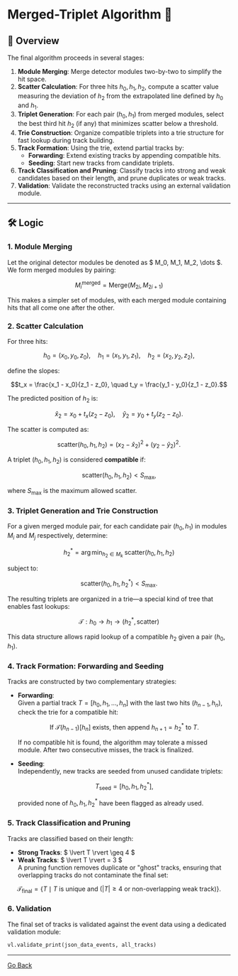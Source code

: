 # **Merged-Triplet Algorithm** 🚀

## 📌 Overview

The final algorithm proceeds in several stages:

1. **Module Merging**: Merge detector modules two-by-two to simplify the hit space.
2. **Scatter Calculation**: For three hits $h_0, h_1, h_2$, compute a scatter value measuring the deviation of $h_2$ from the extrapolated line defined by $h_0$ and $h_1$.
3. **Triplet Generation**: For each pair $(h_0, h_1)$ from merged modules, select the best third hit $h_2$ (if any) that minimizes scatter below a threshold.
4. **Trie Construction**: Organize compatible triplets into a trie structure for fast lookup during track building.
5. **Track Formation**: Using the trie, extend partial tracks by:
   - **Forwarding**: Extend existing tracks by appending compatible hits.
   - **Seeding**: Start new tracks from candidate triplets.
6. **Track Classification and Pruning**: Classify tracks into strong and weak candidates based on their length, and prune duplicates or weak tracks.
7. **Validation**: Validate the reconstructed tracks using an external validation module.

---

## 🛠 Logic

### 1. **Module Merging**

Let the original detector modules be denoted as $ M_0, M_1, M_2, \dots $. We form merged modules by pairing:
```math
M_i^{\text{merged}} = \text{Merge}(M_{2i}, M_{2i+1})
```
This makes a simpler set of modules, with each merged module containing hits that all come one after the other.


### 2. **Scatter Calculation**

For three hits:
```math
h_0 = (x_0, y_0, z_0), \quad h_1 = (x_1, y_1, z_1), \quad h_2 = (x_2, y_2, z_2),
```
define the slopes:
```math
t_x = \frac{x_1 - x_0}{z_1 - z_0}, \quad t_y = \frac{y_1 - y_0}{z_1 - z_0}.
```
The predicted position of $h_2$ is:
```math
\hat{x}_2 = x_0 + t_x (z_2 - z_0), \quad \hat{y}_2 = y_0 + t_y (z_2 - z_0).
```
The scatter is computed as:
```math
\text{scatter}(h_0, h_1, h_2) = (x_2 - \hat{x}_2)^2 + (y_2 - \hat{y}_2)^2.
```
A triplet $(h_0, h_1, h_2)$ is considered **compatible** if:
```math
\text{scatter}(h_0, h_1, h_2) < S_{\max},
```
where $S_{\max}$ is the maximum allowed scatter.

### 3. **Triplet Generation and Trie Construction**

For a given merged module pair, for each candidate pair $(h_0, h_1)$ in modules $M_i$ and $M_j$ respectively, determine:
```math
h_2^* = \arg \min_{h_2 \in M_k} \; \text{scatter}(h_0, h_1, h_2)
```
subject to:
```math
\text{scatter}(h_0, h_1, h_2^*) < S_{\max}.
```
The resulting triplets are organized in a trie—a special kind of tree that enables fast lookups:
```math
\mathcal{T}: h_0 \rightarrow h_1 \rightarrow (h_2^*, \text{scatter})
```
This data structure allows rapid lookup of a compatible $h_2$ given a pair $(h_0, h_1)$.

### 4. **Track Formation: Forwarding and Seeding**

Tracks are constructed by two complementary strategies:

- **Forwarding**:  
  Given a partial track $T = [h_0, h_1, \dots, h_n]$ with the last two hits $(h_{n-1}, h_n)$, check the trie for a compatible hit:
  ```math
  \text{If } \mathcal{T}(h_{n-1})[h_n] \text{ exists, then append } h_{n+1} = h_2^* \text{ to } T.
  ```
  If no compatible hit is found, the algorithm may tolerate a missed module. After two consecutive misses, the track is finalized.

- **Seeding**:  
  Independently, new tracks are seeded from unused candidate triplets:
  ```math
  T_{\text{seed}} = [h_0, h_1, h_2^*],
  ```
  provided none of $h_0, h_1, h_2^*$ have been flagged as already used.

### 5. **Track Classification and Pruning**

Tracks are classified based on their length:
- **Strong Tracks**: $ \lvert T \rvert \geq 4 $  
- **Weak Tracks**: $ \lvert T \rvert = 3 $  
A pruning function removes duplicate or "ghost" tracks, ensuring that overlapping tracks do not contaminate the final set:
```math
\mathcal{T}_{\text{final}} = \{ T \mid T \text{ is unique and } (\lvert T \rvert \geq 4 \text{ or non-overlapping weak track}) \}.
```

### 6. **Validation**

The final set of tracks is validated against the event data using a dedicated validation module:

```python
vl.validate_print(json_data_events, all_tracks)
```

---
[Go Back](../readme.md)